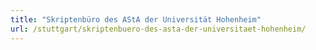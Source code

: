 ```yaml
---
title: "Skriptenbüro des AStA der Universität Hohenheim"
url: /stuttgart/skriptenbuero-des-asta-der-universitaet-hohenheim/
---
```

